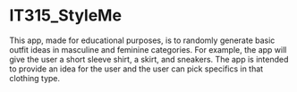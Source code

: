 # IT315_StyleMe

This app, made for educational purposes, is to randomly generate basic outfit ideas in masculine and feminine categories. For example, the app will give the user a short sleeve shirt, a skirt, and sneakers. The app is intended to provide an idea for the user and the user can pick specifics in that clothing type.
